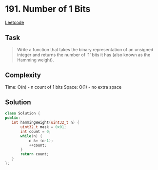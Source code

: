 # 191. Number of 1 Bits

[Leetcode](https://leetcode.com/problems/number-of-1-bits/)

## Task

> Write a function that takes the binary representation of an unsigned integer and returns the number of '1' bits it has (also known as the Hamming weight).

## Complexity

Time: O(n) - n count of 1 bits
Space: O(1) - no extra space 

## Solution

```c++
class Solution {
public:
   int hammingWeight(uint32_t n) {
       uint32_t mask = 0x01;
       int count = 0;
       while(n) {
           n &= (n-1);
           ++count;
       }
       return count;
   }
};
```
